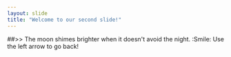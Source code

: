 ```yaml
---
layout: slide
title: "Welcome to our second slide!"
---
```

##>> The moon shimes brighter when it doesn't avoid the night. :Smile: 
Use the left arrow to go back!

